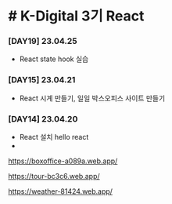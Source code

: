 # # K-Digital 3기 React






### [DAY19] 23.04.25
* React state hook 실습
### [DAY15] 23.04.21
* React 시계 만들기, 일일 박스오피스 사이트 만들기
### [DAY14] 23.04.20
* React 설치 hello react 
* 
https://boxoffice-a089a.web.app/

https://tour-bc3c6.web.app/

https://weather-81424.web.app/

